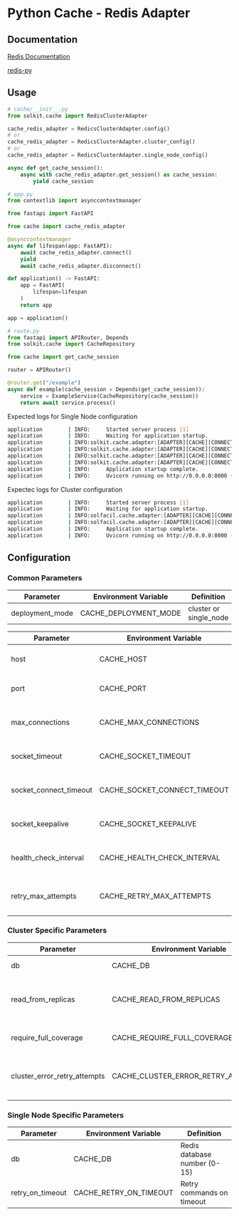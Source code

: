 
# Python Cache - Redis Adapter

## Documentation

[Redis Documentation](https://redis.readthedocs.io/en/stable/index.html#)

[redis-py](https://redis.readthedocs.io/en/stable/connections.html#connecting-to-redis)

## Usage

```python
# cache/__init__.py
from solkit.cache import RedisClusterAdapter

cache_redis_adapter = RedicsClusterAdapter.config()
# or
cache_redis_adapter = RedicsClusterAdapter.cluster_config()
# or
cache_redis_adapter = RedicsClusterAdapter.single_node_config()

async def get_cache_session():
    async with cache_redis_adapter.get_session() as cache_session:
        yield cache_session
```

```python
# app.py
from contextlib import asynccontextmanager

from fastapi import FastAPI

from cache import cache_redis_adapter

@asynccontextmanager
async def lifespan(app: FastAPI):
    await cache_redis_adapter.connect()
    yield
    await cache_redis_adapter.disconnect()

def application() -> FastAPI:
    app = FastAPI(
        lifespan=lifespan
    )
    return app

app = application()
```

```python
# route.py
from fastapi import APIRouter, Depends
from solkit.cache import CacheRepository

from cache import get_cache_session

router = APIRouter()

@router.get("/example")
async def example(cache_session = Depends(get_cache_session)):
    service = ExampleService(CacheRepository(cache_session))
    return await service.process()
```

Expected logs for Single Node configuration

```bash
application        | INFO:     Started server process [1]
application        | INFO:     Waiting for application startup.
application        | INFO:solkit.cache.adapter:[ADAPTER][CACHE][CONNECTION URI: redis://redis-single-node:6379/1]
application        | INFO:solkit.cache.adapter:[ADAPTER][CACHE][CONNECTION MODE: SINGLE_NODE]
application        | INFO:solkit.cache.adapter:[ADAPTER][CACHE][CONNECTION ACTIVE: True]
application        | INFO:solkit.cache.adapter:[ADAPTER][CACHE][CONNECTION POOL ACTIVE: [<redis.asyncio.connection.Connection(host=redis-single-node,port=6379,db=1)>]]
application        | INFO:     Application startup complete.
application        | INFO:     Uvicorn running on http://0.0.0.0:8000 (Press CTRL+C to quit)
```

Expectec logs for Cluster configuration

```bash
application        | INFO:     Started server process [1]
application        | INFO:     Waiting for application startup.
application        | INFO:solfacil.cache.adapter:[ADAPTER][CACHE][CONNECTION MODE: CLUSTER]
application        | INFO:solfacil.cache.adapter:[ADAPTER][CACHE][CONNECTION STATUS: True]
application        | INFO:     Application startup complete.
application        | INFO:     Uvicorn running on http://0.0.0.0:8000 (Press CTRL+C to quit)
```

## Configuration

### Common Parameters

| Parameter              | Environment Variable         | Definition                                |
|------------------------|------------------------------|-------------------------------------------|
| deployment_mode        | CACHE_DEPLOYMENT_MODE        | cluster or single_node                    |

| Parameter              | Environment Variable         | Definition                                |
|------------------------|------------------------------|-------------------------------------------|
| host                   | CACHE_HOST                   | Redis cluster host address                |
| port                   | CACHE_PORT                   | Redis cluster port number                 |
| max_connections        | CACHE_MAX_CONNECTIONS        | Maximum number of connections in the pool |
| socket_timeout         | CACHE_SOCKET_TIMEOUT         | Socket timeout in seconds                 |
| socket_connect_timeout | CACHE_SOCKET_CONNECT_TIMEOUT | Socket connection timeout in seconds      |
| socket_keepalive       | CACHE_SOCKET_KEEPALIVE       | Enable socket keepalive                   |
| health_check_interval  | CACHE_HEALTH_CHECK_INTERVAL  | Health check interval in seconds          |
| retry_max_attempts     | CACHE_RETRY_MAX_ATTEMPTS     | Maximum number of retry attempts          |

### Cluster Specific Parameters

| Parameter                    | Environment Variable               | Definition                                |
|------------------------------|------------------------------------|-------------------------------------------|
| db                           | CACHE_DB                           | 0 or NULL/None                            |
| read_from_replicas           | CACHE_READ_FROM_REPLICAS           | Allow reading from replica nodes          |
| require_full_coverage        | CACHE_REQUIRE_FULL_COVERAGE        | Require full cluster coverage             |
| cluster_error_retry_attempts | CACHE_CLUSTER_ERROR_RETRY_ATTEMPTS | Number of times to retry on cluster error |

### Single Node Specific Parameters

| Parameter        | Environment Variable    | Definition                   |
|------------------|-------------------------|------------------------------|
| db               | CACHE_DB                | Redis database number (0-15) |
| retry_on_timeout | CACHE_RETRY_ON_TIMEOUT  | Retry commands on timeout    |
